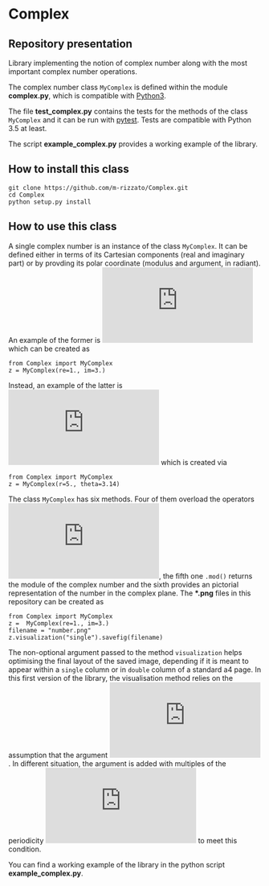 # Complex

## Repository presentation
Library implementing the notion of complex number along with the most important complex number operations. 

The complex number class `MyComplex` is defined within the module **complex.py**, which is compatible with [Python3](https://www.python.org/downloads/).

The file **test_complex.py** contains the tests for the methods of the class `MyComplex` and it can be run with [pytest](https://docs.pytest.org/en/stable/). Tests are compatible with Python 3.5 at least.

The script **example_complex.py** provides a working example of the library.

## How to install this class
```
git clone https://github.com/m-rizzato/Complex.git
cd Complex
python setup.py install
```

## How to use this class
A single complex number is an instance of the class `MyComplex`. It can be defined either in terms of its Cartesian components (real and imaginary part) or by provding its polar coordinate (modulus and argument, in radiant). An example of the former is ![equation](https://latex.codecogs.com/gif.latex?z%20%3D%201%20&plus;%20%5Cmathrm%7Bi%7D3) which can be created as 
```
from Complex import MyComplex
z = MyComplex(re=1., im=3.)
```
Instead, an example of the latter is ![equation](https://latex.codecogs.com/gif.latex?z%20%3D%205%20e%5E%7Bi%20%5Cpi%7D) which is created via
```
from Complex import MyComplex
z = MyComplex(r=5., theta=3.14)
```

The class `MyComplex` has six methods. Four of them overload the operators ![equation](https://latex.codecogs.com/gif.latex?&plus;%2C-%2C*%2C/), the fifth one `.mod()` returns the module of the complex number and the sixth provides an pictorial representation of the number in the complex plane. The **\*.png** files in this repository can be created as
```
from Complex import MyComplex
z =  MyComplex(re=1., im=3.)
filename = "number.png"
z.visualization("single").savefig(filename)
```
The non-optional argument passed to the method `visualization` helps optimising the final layout of the saved image, depending if it is meant to appear within a `single` column or in `double` column of a standard a4 page. In this first version of the library, the visualisation method relies on the assumption that the argument ![equation](https://latex.codecogs.com/gif.latex?%5Ctheta%20%5Cin%20%5Cleft%5B0%2C2%5Cpi%5Cright%5D). In different situation, the argument is added with multiples of the periodicity ![equation](https://latex.codecogs.com/gif.latex?2%5Cpi) to meet this condition.

You can find a working example of the library in the python script **example_complex.py**.
